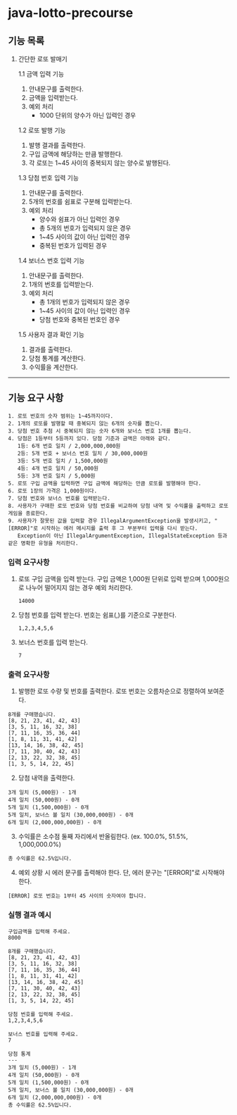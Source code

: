 # java-lotto-precourse

## 기능 목록
1. 간단한 로또 발매기

   1.1 금액 입력 기능
    1. 안내문구를 출력한다. 
    2. 금액을 입력받는다.
    3. 예외 처리
        - 1000 단위의 양수가 아닌 입력인 경우

   1.2 로또 발행 기능
    1. 발행 결과를 출력한다.
    2. 구입 금액에 해당하는 만큼 발행한다.
    3. 각 로또는 1~45 사이의 중복되지 않는 양수로 발행된다.

   1.3 당첨 번호 입력 기능
    1. 안내문구를 출력한다.
    2. 5개의 번호를 쉼표로 구분해 입력받는다.
    3. 예외 처리
       - 양수와 쉼표가 아닌 입력인 경우
       - 총 5개의 번호가 입력되지 않은 경우
       - 1~45 사이의 값이 아닌 입력인 경우
       - 중복된 번호가 입력된 경우

   1.4 보너스 번호 입력 기능
    1. 안내문구를 출력한다. 
    2. 1개의 번호를 입력받는다.
    3. 예외 처리
       - 총 1개의 번호가 입력되지 않은 경우
       - 1~45 사이의 값이 아닌 입력인 경우
       - 당첨 번호와 중복된 번호인 경우
   
   1.5 사용자 결과 확인 기능
    1. 결과를 출력한다.
    2. 당첨 통계를 계산한다.
    3. 수익률을 계산한다. 

---

## 기능 요구 사항
```
1. 로또 번호의 숫자 범위는 1~45까지이다.
2. 1개의 로또를 발행할 때 중복되지 않는 6개의 숫자를 뽑는다.
3. 당첨 번호 추첨 시 중복되지 않는 숫자 6개와 보너스 번호 1개를 뽑는다.
4. 당첨은 1등부터 5등까지 있다. 당첨 기준과 금액은 아래와 같다.
   1등: 6개 번호 일치 / 2,000,000,000원
   2등: 5개 번호 + 보너스 번호 일치 / 30,000,000원
   3등: 5개 번호 일치 / 1,500,000원
   4등: 4개 번호 일치 / 50,000원
   5등: 3개 번호 일치 / 5,000원
5. 로또 구입 금액을 입력하면 구입 금액에 해당하는 만큼 로또를 발행해야 한다.
6. 로또 1장의 가격은 1,000원이다.
7. 당첨 번호와 보너스 번호를 입력받는다.
8. 사용자가 구매한 로또 번호와 당첨 번호를 비교하여 당첨 내역 및 수익률을 출력하고 로또 게임을 종료한다.
9. 사용자가 잘못된 값을 입력할 경우 IllegalArgumentException을 발생시키고, "[ERROR]"로 시작하는 에러 메시지를 출력 후 그 부분부터 입력을 다시 받는다.
   Exception이 아닌 IllegalArgumentException, IllegalStateException 등과 같은 명확한 유형을 처리한다.
```
### 입력 요구사항
1. 로또 구입 금액을 입력 받는다. 구입 금액은 1,000원 단위로 입력 받으며 1,000원으로 나누어 떨어지지 않는 경우 예외 처리한다.
   
   ```14000```
   
2. 당첨 번호를 입력 받는다. 번호는 쉼표(,)를 기준으로 구분한다.
   
   ```1,2,3,4,5,6```
   
3. 보너스 번호를 입력 받는다.

   ```7```

### 출력 요구사항
1. 발행한 로또 수량 및 번호를 출력한다. 로또 번호는 오름차순으로 정렬하여 보여준다.

```
8개를 구매했습니다.
[8, 21, 23, 41, 42, 43]
[3, 5, 11, 16, 32, 38]
[7, 11, 16, 35, 36, 44]
[1, 8, 11, 31, 41, 42]
[13, 14, 16, 38, 42, 45]
[7, 11, 30, 40, 42, 43]
[2, 13, 22, 32, 38, 45]
[1, 3, 5, 14, 22, 45]
```

2. 당첨 내역을 출력한다.

```
3개 일치 (5,000원) - 1개
4개 일치 (50,000원) - 0개
5개 일치 (1,500,000원) - 0개
5개 일치, 보너스 볼 일치 (30,000,000원) - 0개
6개 일치 (2,000,000,000원) - 0개
```

3. 수익률은 소수점 둘째 자리에서 반올림한다. (ex. 100.0%, 51.5%, 1,000,000.0%)

```
총 수익률은 62.5%입니다.
```

4. 예외 상황 시 에러 문구를 출력해야 한다. 단, 에러 문구는 "[ERROR]"로 시작해야 한다.

```
[ERROR] 로또 번호는 1부터 45 사이의 숫자여야 합니다.
```

### 실행 결과 예시
```
구입금액을 입력해 주세요.
8000

8개를 구매했습니다.
[8, 21, 23, 41, 42, 43]
[3, 5, 11, 16, 32, 38]
[7, 11, 16, 35, 36, 44]
[1, 8, 11, 31, 41, 42]
[13, 14, 16, 38, 42, 45]
[7, 11, 30, 40, 42, 43]
[2, 13, 22, 32, 38, 45]
[1, 3, 5, 14, 22, 45]

당첨 번호를 입력해 주세요.
1,2,3,4,5,6

보너스 번호를 입력해 주세요.
7

당첨 통계
---
3개 일치 (5,000원) - 1개
4개 일치 (50,000원) - 0개
5개 일치 (1,500,000원) - 0개
5개 일치, 보너스 볼 일치 (30,000,000원) - 0개
6개 일치 (2,000,000,000원) - 0개
총 수익률은 62.5%입니다.
```